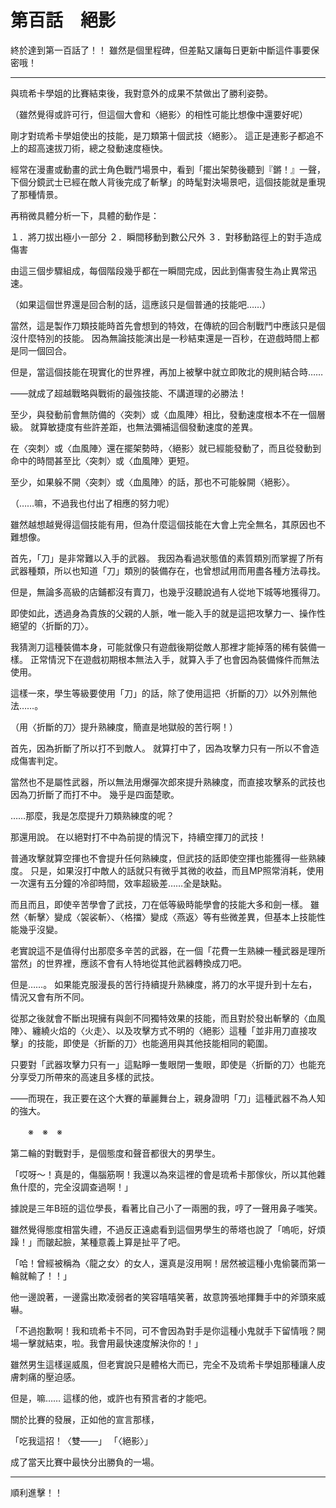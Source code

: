 # 第百話　絕影

終於達到第一百話了！！
雖然是個里程碑，但差點又讓每日更新中斷這件事要保密哦！

---

與琉希卡學姐的比賽結束後，我對意外的成果不禁做出了勝利姿勢。

（雖然覺得或許可行，但這個大會和〈絕影〉的相性可能比想像中還要好呢）

剛才對琉希卡學姐使出的技能，是刀類第十個武技〈絕影〉。
這正是連影子都追不上的超高速拔刀術，總之發動速度極快。

經常在漫畫或動畫的武士角色戰鬥場景中，看到「擺出架勢後聽到『鏘！』一聲，下個分鏡武士已經在敵人背後完成了斬擊」的時髦對決場景吧，這個技能就是重現了那種情景。

再稍微具體分析一下，具體的動作是：

１．將刀拔出極小一部分
２．瞬間移動到數公尺外
３．對移動路徑上的對手造成傷害

由這三個步驟組成，每個階段幾乎都在一瞬間完成，因此到傷害發生為止異常迅速。

（如果這個世界還是回合制的話，這應該只是個普通的技能吧……）

當然，這是製作刀類技能時首先會想到的特效，在傳統的回合制戰鬥中應該只是個沒什麼特別的技能。
因為無論技能演出是一秒結束還是一百秒，在遊戲時間上都是同一個回合。

但是，當這個技能在現實化的世界裡，再加上被擊中就立即敗北的規則結合時……

――就成了超越戰略與戰術的最強技能、不講道理的必勝法！

至少，與發動前會無防備的〈突刺〉或〈血風陣〉相比，發動速度根本不在一個層級。
就算敏捷度有些許差距，也無法彌補這個發動速度的差異。

在〈突刺〉或〈血風陣〉還在擺架勢時，〈絕影〉就已經能發動了，而且從發動到命中的時間甚至比〈突刺〉或〈血風陣〉更短。

至少，如果躲不開〈突刺〉或〈血風陣〉的話，那也不可能躲開〈絕影〉。

（……嘛，不過我也付出了相應的努力呢）

雖然越想越覺得這個技能有用，但為什麼這個技能在大會上完全無名，其原因也不難想像。

首先，「刀」是非常難以入手的武器。
我因為看過狀態值的素質類別而掌握了所有武器種類，所以也知道「刀」類別的裝備存在，也曾想試用而用盡各種方法尋找。

但是，無論多高級的店鋪都沒有賣刀，也幾乎沒聽說過有人從地下城等地獲得刀。

即使如此，透過身為貴族的父親的人脈，唯一能入手的就是這把攻擊力一、操作性絕望的〈折斷的刀〉。

我猜測刀這種裝備本身，可能就像只有遊戲後期從敵人那裡才能掉落的稀有裝備一樣。
正常情況下在遊戲初期根本無法入手，就算入手了也會因為裝備條件而無法使用。

這樣一來，學生等級要使用「刀」的話，除了使用這把〈折斷的刀〉以外別無他法……。

（用〈折斷的刀〉提升熟練度，簡直是地獄般的苦行啊！）

首先，因為折斷了所以打不到敵人。
就算打中了，因為攻擊力只有一所以不會造成傷害判定。

當然也不是屬性武器，所以無法用爆彈次郎來提升熟練度，而直接攻擊系的武技也因為刀折斷了而打不中。
幾乎是四面楚歌。

……那麼，我是怎麼提升刀類熟練度的呢？

那還用說。
在以絕對打不中為前提的情況下，持續空揮刀的武技！

普通攻擊就算空揮也不會提升任何熟練度，但武技的話即使空揮也能獲得一些熟練度。
只是，如果沒打中敵人的話就只有微乎其微的收益，而且MP照常消耗，使用一次還有五分鐘的冷卻時間，效率超級差……全是缺點。

而且而且，即使辛苦學會了武技，刀在低等級時能學會的技能大多和劍一樣。
雖然〈斬擊〉變成〈袈裟斬〉、〈格擋〉變成〈燕返〉等有些微差異，但基本上技能性能幾乎沒變。

老實說這不是值得付出那麼多辛苦的武器，在一個「花費一生熟練一種武器是理所當然」的世界裡，應該不會有人特地從其他武器轉換成刀吧。

但是……。
如果能克服漫長的苦行持續提升熟練度，將刀的水平提升到十左右，情況又會有所不同。

從那之後就會不斷出現擁有與劍不同獨特效果的技能，而且對於發出斬擊的〈血風陣〉、纏繞火焰的〈火走〉、以及攻擊方式不明的〈絕影〉這種「並非用刀直接攻擊」的技能，即使是〈折斷的刀〉也能適用與其他技能相同的範圍。

只要對「武器攻擊力只有一」這點睜一隻眼閉一隻眼，即使是〈折斷的刀〉也能充分享受刀所帶來的高速且多樣的武技。

――而現在，我正要在这个大賽的華麗舞台上，親身證明「刀」這種武器不為人知的強大。

　　※　※　※

第二輪的對戰對手，是個態度和聲音都很大的男學生。

「哎呀～！真是的，傷腦筋啊！我還以為來這裡的會是琉希卡那傢伙，所以其他雜魚什麼的，完全沒調查過啊！」

據說是三年B班的這位學長，看著比自己小了一兩圈的我，哼了一聲用鼻子嗤笑。

雖然覺得態度相當失禮，不過反正遠處看到這個男學生的蒂塔也說了「嗚呃，好煩躁！」而皺起臉，某種意義上算是扯平了吧。

「哈！曾經被稱為〈龍之女〉的女人，還真是沒用啊！居然被這種小鬼偷襲而第一輪就輸了！！」

他一邊說著，一邊露出欺凌弱者的笑容嘻嘻笑著，故意誇張地揮舞手中的斧頭來威嚇。

「不過抱歉啊！我和琉希卡不同，可不會因為對手是你這種小鬼就手下留情哦？開場一擊就結束，啦。我會用最快速度解決你的！」

雖然男生這樣逞威風，但老實說只是體格大而已，完全不及琉希卡學姐那種讓人皮膚刺痛的壓迫感。

但是，嘛……
這樣的他，或許也有預言者的才能吧。

關於比賽的發展，正如他的宣言那樣，

「吃我這招！〈雙――」
「〈絕影〉」

成了當天比賽中最快分出勝負的一場。

---

順利進擊！！